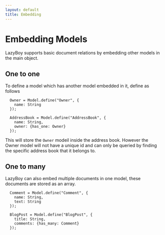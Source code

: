 ```yaml
---
layout: default
title: Embedding
---
```


Embedding Models
================

LazyBoy supports basic document relations by embedding other models in the main object.

## One to one

To define a model which has another model embedded in it, define as follows

      Owner = Model.define("Owner", {
        name: String
      });
      
      AddressBook = Model.define("AddressBook", {
        name: String,
        owner: {has_one: Owner}
      });

This will store the `Owner` modeil inside the address book. However the Owner model will not have a unique id and can only be queried by finding the specific address book that it belongs to.

## One to many

LazyBoy can also embed multiple documents in one model, these documents are stored as an array.

      Comment = Model.define("Comment", {
        name: String,
        text: String
      });
      
      BlogPost = Model.define("BlogPost", {
        title: String,
        comments: {has_many: Comment}
      });





